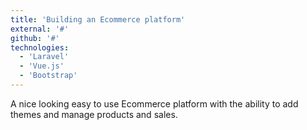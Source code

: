 ```yaml
---
title: 'Building an Ecommerce platform'
external: '#'
github: '#'
technologies: 
  - 'Laravel'
  - 'Vue.js'
  - 'Bootstrap'
---
```


A nice looking easy to use Ecommerce platform with the ability to add themes and manage products and sales.
